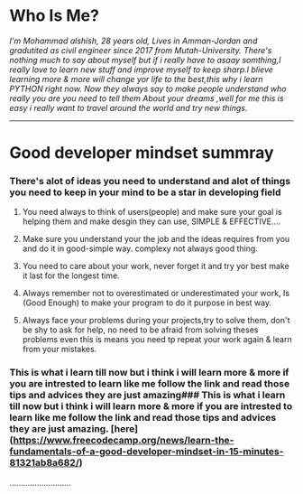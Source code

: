 # Who Is Me?
*I'm Mohammad alshish, 28 years old, Lives in Amman-Jordan and gradutited as civil engineer since 2017 from Mutah-University.
There's nothing much to say about myself but if i really have to asaay somthing,I really love to learn new stuff and improve myself to keep sharp.I blieve learning more & more will change yor life to the best,this why i learn PYTHON right now.
Now they always say to make people understand who really you are you need to tell them About your dreams ,well for me this is easy i really want to travel around the world and try new things.*

---------------------------
# Good developer mindset summray
 
 ### There's alot of ideas you need to understand and alot of things you need to keep in your mind to be a star in developing field

1. You need always to think of users(people) and make sure your goal is helping them and make desgin they can use, SIMPLE & EFFECTIVE....

2. Make sure you understand your the job and the ideas requires from you and do it in good-simple way. complexy not always good thing.

3. You need to care about your work, never forget it and try yor best make it last for the longest time.

4. Always remember not to overestimated or underestimated your work, Is (Good Enough) to make your program to do it purpose in best way.

5. Always face your problems during your projects,try to solve them, don't be shy to ask for help, no need to be afraid from solving theses problems even this is means you need tp repeat your work again & learn from your mistakes.

### This is what i learn till now but i think i will learn more & more if you are intrested to learn like me follow the link and read those tips and advices they are just amazing### This is what i learn till now but i think i will learn more & more if you are intrested to learn like me follow the link and read those tips and advices they are just amazing. [here] (https://www.freecodecamp.org/news/learn-the-fundamentals-of-a-good-developer-mindset-in-15-minutes-81321ab8a682/)

...........................






